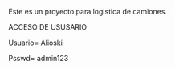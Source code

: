 Este es un proyecto para logistica de camiones. 

ACCESO DE USUSARIO 

Usuario= Alioski

Psswd=   admin123

